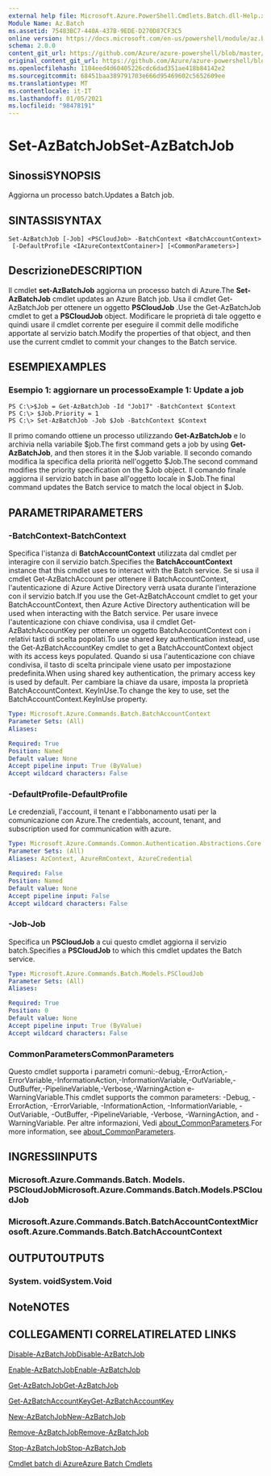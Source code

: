 ```yaml
---
external help file: Microsoft.Azure.PowerShell.Cmdlets.Batch.dll-Help.xml
Module Name: Az.Batch
ms.assetid: 75483BC7-440A-437B-9EDE-D270D87CF3C5
online version: https://docs.microsoft.com/en-us/powershell/module/az.batch/set-azbatchjob
schema: 2.0.0
content_git_url: https://github.com/Azure/azure-powershell/blob/master/src/Batch/Batch/help/Set-AzBatchJob.md
original_content_git_url: https://github.com/Azure/azure-powershell/blob/master/src/Batch/Batch/help/Set-AzBatchJob.md
ms.openlocfilehash: 1104eed4d60405226cdc6dad351ae418b84142e2
ms.sourcegitcommit: 68451baa389791703e666d95469602c5652609ee
ms.translationtype: MT
ms.contentlocale: it-IT
ms.lasthandoff: 01/05/2021
ms.locfileid: "98478191"
---
```

# <span data-ttu-id="96bbc-101">Set-AzBatchJob</span><span class="sxs-lookup"><span data-stu-id="96bbc-101">Set-AzBatchJob</span></span>

## <span data-ttu-id="96bbc-102">Sinossi</span><span class="sxs-lookup"><span data-stu-id="96bbc-102">SYNOPSIS</span></span>
<span data-ttu-id="96bbc-103">Aggiorna un processo batch.</span><span class="sxs-lookup"><span data-stu-id="96bbc-103">Updates a Batch job.</span></span>

## <span data-ttu-id="96bbc-104">SINTASSI</span><span class="sxs-lookup"><span data-stu-id="96bbc-104">SYNTAX</span></span>

```
Set-AzBatchJob [-Job] <PSCloudJob> -BatchContext <BatchAccountContext>
 [-DefaultProfile <IAzureContextContainer>] [<CommonParameters>]
```

## <span data-ttu-id="96bbc-105">Descrizione</span><span class="sxs-lookup"><span data-stu-id="96bbc-105">DESCRIPTION</span></span>
<span data-ttu-id="96bbc-106">Il cmdlet **set-AzBatchJob** aggiorna un processo batch di Azure.</span><span class="sxs-lookup"><span data-stu-id="96bbc-106">The **Set-AzBatchJob** cmdlet updates an Azure Batch job.</span></span>
<span data-ttu-id="96bbc-107">Usa il cmdlet Get-AzBatchJob per ottenere un oggetto **PSCloudJob** .</span><span class="sxs-lookup"><span data-stu-id="96bbc-107">Use the Get-AzBatchJob cmdlet to get a **PSCloudJob** object.</span></span>
<span data-ttu-id="96bbc-108">Modificare le proprietà di tale oggetto e quindi usare il cmdlet corrente per eseguire il commit delle modifiche apportate al servizio batch.</span><span class="sxs-lookup"><span data-stu-id="96bbc-108">Modify the properties of that object, and then use the current cmdlet to commit your changes to the Batch service.</span></span>

## <span data-ttu-id="96bbc-109">ESEMPI</span><span class="sxs-lookup"><span data-stu-id="96bbc-109">EXAMPLES</span></span>

### <span data-ttu-id="96bbc-110">Esempio 1: aggiornare un processo</span><span class="sxs-lookup"><span data-stu-id="96bbc-110">Example 1: Update a job</span></span>
```
PS C:\>$Job = Get-AzBatchJob -Id "Job17" -BatchContext $Context
PS C:\> $Job.Priority = 1
PS C:\> Set-AzBatchJob -Job $Job -BatchContext $Context
```

<span data-ttu-id="96bbc-111">Il primo comando ottiene un processo utilizzando **Get-AzBatchJob** e lo archivia nella variabile $job.</span><span class="sxs-lookup"><span data-stu-id="96bbc-111">The first command gets a job by using **Get-AzBatchJob**, and then stores it in the $Job variable.</span></span>
<span data-ttu-id="96bbc-112">Il secondo comando modifica la specifica della priorità nell'oggetto $Job.</span><span class="sxs-lookup"><span data-stu-id="96bbc-112">The second command modifies the priority specification on the $Job object.</span></span>
<span data-ttu-id="96bbc-113">Il comando finale aggiorna il servizio batch in base all'oggetto locale in $Job.</span><span class="sxs-lookup"><span data-stu-id="96bbc-113">The final command updates the Batch service to match the local object in $Job.</span></span>

## <span data-ttu-id="96bbc-114">PARAMETRI</span><span class="sxs-lookup"><span data-stu-id="96bbc-114">PARAMETERS</span></span>

### <span data-ttu-id="96bbc-115">-BatchContext</span><span class="sxs-lookup"><span data-stu-id="96bbc-115">-BatchContext</span></span>
<span data-ttu-id="96bbc-116">Specifica l'istanza di **BatchAccountContext** utilizzata dal cmdlet per interagire con il servizio batch.</span><span class="sxs-lookup"><span data-stu-id="96bbc-116">Specifies the **BatchAccountContext** instance that this cmdlet uses to interact with the Batch service.</span></span>
<span data-ttu-id="96bbc-117">Se si usa il cmdlet Get-AzBatchAccount per ottenere il BatchAccountContext, l'autenticazione di Azure Active Directory verrà usata durante l'interazione con il servizio batch.</span><span class="sxs-lookup"><span data-stu-id="96bbc-117">If you use the Get-AzBatchAccount cmdlet to get your BatchAccountContext, then Azure Active Directory authentication will be used when interacting with the Batch service.</span></span> <span data-ttu-id="96bbc-118">Per usare invece l'autenticazione con chiave condivisa, usa il cmdlet Get-AzBatchAccountKey per ottenere un oggetto BatchAccountContext con i relativi tasti di scelta popolati.</span><span class="sxs-lookup"><span data-stu-id="96bbc-118">To use shared key authentication instead, use the Get-AzBatchAccountKey cmdlet to get a BatchAccountContext object with its access keys populated.</span></span> <span data-ttu-id="96bbc-119">Quando si usa l'autenticazione con chiave condivisa, il tasto di scelta principale viene usato per impostazione predefinita.</span><span class="sxs-lookup"><span data-stu-id="96bbc-119">When using shared key authentication, the primary access key is used by default.</span></span> <span data-ttu-id="96bbc-120">Per cambiare la chiave da usare, imposta la proprietà BatchAccountContext. KeyInUse.</span><span class="sxs-lookup"><span data-stu-id="96bbc-120">To change the key to use, set the BatchAccountContext.KeyInUse property.</span></span>

```yaml
Type: Microsoft.Azure.Commands.Batch.BatchAccountContext
Parameter Sets: (All)
Aliases:

Required: True
Position: Named
Default value: None
Accept pipeline input: True (ByValue)
Accept wildcard characters: False
```

### <span data-ttu-id="96bbc-121">-DefaultProfile</span><span class="sxs-lookup"><span data-stu-id="96bbc-121">-DefaultProfile</span></span>
<span data-ttu-id="96bbc-122">Le credenziali, l'account, il tenant e l'abbonamento usati per la comunicazione con Azure.</span><span class="sxs-lookup"><span data-stu-id="96bbc-122">The credentials, account, tenant, and subscription used for communication with azure.</span></span>

```yaml
Type: Microsoft.Azure.Commands.Common.Authentication.Abstractions.Core.IAzureContextContainer
Parameter Sets: (All)
Aliases: AzContext, AzureRmContext, AzureCredential

Required: False
Position: Named
Default value: None
Accept pipeline input: False
Accept wildcard characters: False
```

### <span data-ttu-id="96bbc-123">-Job</span><span class="sxs-lookup"><span data-stu-id="96bbc-123">-Job</span></span>
<span data-ttu-id="96bbc-124">Specifica un **PSCloudJob** a cui questo cmdlet aggiorna il servizio batch.</span><span class="sxs-lookup"><span data-stu-id="96bbc-124">Specifies a **PSCloudJob** to which this cmdlet updates the Batch service.</span></span>

```yaml
Type: Microsoft.Azure.Commands.Batch.Models.PSCloudJob
Parameter Sets: (All)
Aliases:

Required: True
Position: 0
Default value: None
Accept pipeline input: True (ByValue)
Accept wildcard characters: False
```

### <span data-ttu-id="96bbc-125">CommonParameters</span><span class="sxs-lookup"><span data-stu-id="96bbc-125">CommonParameters</span></span>
<span data-ttu-id="96bbc-126">Questo cmdlet supporta i parametri comuni:-debug,-ErrorAction,-ErrorVariable,-InformationAction,-InformationVariable,-OutVariable,-OutBuffer,-PipelineVariable,-Verbose,-WarningAction e-WarningVariable.</span><span class="sxs-lookup"><span data-stu-id="96bbc-126">This cmdlet supports the common parameters: -Debug, -ErrorAction, -ErrorVariable, -InformationAction, -InformationVariable, -OutVariable, -OutBuffer, -PipelineVariable, -Verbose, -WarningAction, and -WarningVariable.</span></span> <span data-ttu-id="96bbc-127">Per altre informazioni, Vedi [about_CommonParameters](http://go.microsoft.com/fwlink/?LinkID=113216).</span><span class="sxs-lookup"><span data-stu-id="96bbc-127">For more information, see [about_CommonParameters](http://go.microsoft.com/fwlink/?LinkID=113216).</span></span>

## <span data-ttu-id="96bbc-128">INGRESSI</span><span class="sxs-lookup"><span data-stu-id="96bbc-128">INPUTS</span></span>

### <span data-ttu-id="96bbc-129">Microsoft.Azure.Commands.Batch. Models. PSCloudJob</span><span class="sxs-lookup"><span data-stu-id="96bbc-129">Microsoft.Azure.Commands.Batch.Models.PSCloudJob</span></span>

### <span data-ttu-id="96bbc-130">Microsoft.Azure.Commands.Batch.BatchAccountContext</span><span class="sxs-lookup"><span data-stu-id="96bbc-130">Microsoft.Azure.Commands.Batch.BatchAccountContext</span></span>

## <span data-ttu-id="96bbc-131">OUTPUT</span><span class="sxs-lookup"><span data-stu-id="96bbc-131">OUTPUTS</span></span>

### <span data-ttu-id="96bbc-132">System. void</span><span class="sxs-lookup"><span data-stu-id="96bbc-132">System.Void</span></span>

## <span data-ttu-id="96bbc-133">Note</span><span class="sxs-lookup"><span data-stu-id="96bbc-133">NOTES</span></span>

## <span data-ttu-id="96bbc-134">COLLEGAMENTI CORRELATI</span><span class="sxs-lookup"><span data-stu-id="96bbc-134">RELATED LINKS</span></span>

[<span data-ttu-id="96bbc-135">Disable-AzBatchJob</span><span class="sxs-lookup"><span data-stu-id="96bbc-135">Disable-AzBatchJob</span></span>](./Disable-AzBatchJob.md)

[<span data-ttu-id="96bbc-136">Enable-AzBatchJob</span><span class="sxs-lookup"><span data-stu-id="96bbc-136">Enable-AzBatchJob</span></span>](./Enable-AzBatchJob.md)

[<span data-ttu-id="96bbc-137">Get-AzBatchJob</span><span class="sxs-lookup"><span data-stu-id="96bbc-137">Get-AzBatchJob</span></span>](./Get-AzBatchJob.md)

[<span data-ttu-id="96bbc-138">Get-AzBatchAccountKey</span><span class="sxs-lookup"><span data-stu-id="96bbc-138">Get-AzBatchAccountKey</span></span>](./Get-AzBatchAccountKey.md)

[<span data-ttu-id="96bbc-139">New-AzBatchJob</span><span class="sxs-lookup"><span data-stu-id="96bbc-139">New-AzBatchJob</span></span>](./New-AzBatchJob.md)

[<span data-ttu-id="96bbc-140">Remove-AzBatchJob</span><span class="sxs-lookup"><span data-stu-id="96bbc-140">Remove-AzBatchJob</span></span>](./Remove-AzBatchJob.md)

[<span data-ttu-id="96bbc-141">Stop-AzBatchJob</span><span class="sxs-lookup"><span data-stu-id="96bbc-141">Stop-AzBatchJob</span></span>](./Stop-AzBatchJob.md)

[<span data-ttu-id="96bbc-142">Cmdlet batch di Azure</span><span class="sxs-lookup"><span data-stu-id="96bbc-142">Azure Batch Cmdlets</span></span>](/powershell/module/Az.Batch/)
